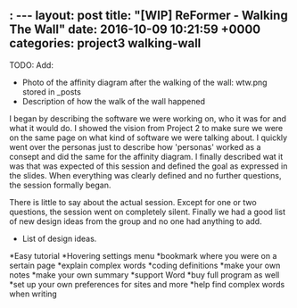 : ---
layout: post
title:  "[WIP] ReFormer - Walking The Wall"
date:   2016-10-09 10:21:59 +0000
categories: project3 walking-wall
---
TODO: Add: 


- Photo of the affinity diagram after the walking of the wall: wtw.png stored in _posts
- Description of how the walk of the wall happened

I began by describing the software we were working on, who it was for and what it would do. I showed the vision from Project 2 to make sure we were on the same page on what kind of software we were talking about. I quickly went over the personas just to describe how 'personas' worked as a consept and did the same for the affinity diagram. I finally described wat it was that was expected of this session and defined the goal as expressed in the slides. When everything was clearly defined and no further questions, the session formally began. 

There is little to say about the actual session. Except for one or two questions, the session went on completely silent. Finally we had a good list of new design ideas from the group and no one had anything to add.

- List of design ideas.

*Easy tutorial
*Hovering settings menu
*bookmark where you were on a sertain page
*explain complex words
*coding definitions
*make your own notes
*make your own summary
*support Word
*buy full program as well
*set up your own preferences for sites and more
*help find complex words when writing
